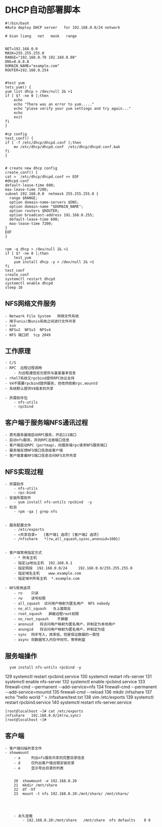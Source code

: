 # DHCP自动部署脚本

	#!/bin/bash
	#Auto deploy DHCP server   for 192.168.0.0/24 network
	
	# bian liang   net   mask   range
	
	
	NET=192.168.0.0
	MASK=255.255.255.0
	RANGE="192.168.0.70 192.168.0.80"
	DNS=8.8.8.8
	DOMAIN_NAME="example.com"
	ROUTER=192.168.0.254
	
	
	#test yum
	tets_yum() {
	yum list dhcp > /dev/null 2& >1
	if [ $? -ne 0 ];then
		echo
		echo "There was an error to yum....."
		echo "plese verify your yum settings and try again..."
		echo
		exit
	fi
	}	
	
	#cp config 
	test_conf() {
	if [ -f /etc/dhcp/dhcpd.conf ];then
		mv /etc/dhcp/dhcpd.conf  /etc/dhcp/dhcpd.conf.bak
	fi
	}
	
	
	# create new dhcp config
	create_conf() {
	cat >  /etc/dhcp/dhcpd.conf << EOF
	#dhcpd.conf
	default-lease-time 600;
	max-lease-time 7200;
	subnet 192.168.0.0  netmask 255.255.255.0 {
	  range $RANGE;
	  option domain-name-servers $DNS;
	  option domain-name "$DOMAIN_NAME";
	  option routers $ROUTER;
	  option broadcast-address 192.168.0.255;
	  default-lease-time 600;
	  max-lease-time 7200;
	}
	EOF
	}

	
	rpm -q dhcp > /dev/null 2& >1
	if [ $? -ne 0 ];then
	    test_yum
	    yum install dhcp -y > /dev/null 2& >1
	fi
	test_conf
	create_conf
	systemctl restart dhcpd
	systemctl enable dhcpd
	sleep 10




## NFS网络文件服务
	- Network File System   网络文件系统
	- 用于unix/类unix系统之间进行文件共享
	- sun
	- NFSv2  NFSv3  NFSv4
	- NFS 端口好  tcp 2049


## 工作原理
	- C/S
	- RPC  远程过程调用
		- 为远程通信双方提供与喜爱基本信息
	- rhel7系统又rpcbind提供RPC协议支持
	- V4不需要rpcbind提供服务，但依然依赖rpc.mountd
	- 系统默认提供V4版本的共享

	- 所需软件包
		- nfs-utils
		- rpcbind


## 客户端于服务端NFS通讯过程
	- 首先服务器端启动RPC服务，开启111端口
	- 启动nfs服务，并向RPC注册端口信息
	- 客户端启动RPC（portmap），向服务端rpc请求NFS服务端口
	- 服务端反馈NFS端口信息给客户端
	- 客户端拿着NFS端口信息访问NFS文件共享




## NFS实现过程
	- 所需软件
		- nfs-utils
		- rpc-bind
	- 安装所需软件
		- yum install nfs-untils rpcbind  -y
	- 检测
		- rpm -qa | grep nfs


	- 服务配置文件
		- /etc/exports
		- <共享目录>   [客户端1 选项] [客户端2 选项]
		- /nfsshare   *(rw,all_squash,sysnc,anonuid=1001)


	- 客户端常用指定方式
		- * 所有主机
		- 指定ip地址主机	192.168.0.1
		- 指定网段	192.168.0.0/24     192.168.0.0/255.255.255.0
		- 指定域名主机	www.example.com
		- 指定域中所有主机	*.example.com

	- NFS常用选项
		- ro	只读
		- rw	读写权限
		- all_squash  访问用户映射为匿名用户  NFS nobody
		- no_all_squash   与上面取反
		- root_squash	屏蔽远程root权限
		- no_root_squash	不屏蔽
		- anonuid	将访问用户映射为匿名用户，并制定为本地用户	
		- anungid	将访问用户映射为匿名用户，并制定为组
		- sync	同步写入，效率低，但是保证数据的一致性
		- async	将数据写入内存中则可，等带刷盘



## 服务端操作
	  yum install nfs-untils rpcbind -y
  129  systemctl restart rpcbind.service 
  130  systemctl restart nfs-server
  131  systemctl enable nfs-server
  132  systemctl enable rpcbind.service 
  133  firewall-cmd --permanent --add-service=nfs 
  134  firewall-cmd --permanent --add-service=mountd 
  135  firewall-cmd --reload 
  136  mkdir /nfsshare
  137  echo "hello world " > /nfsshare/test.txt
  138  vim /etc/exports
  139  systemctl restart rpcbind.service 
  140  systemctl restart nfs-server.service

	[root@localhost ~]# cat /etc/exports
	/nfsshare	192.168.0.0/24(rw,sync)
	[root@localhost ~]# 




## 客户端
	- 客户端扫描共享文件
	- showmount
		- a		列出nfs服务共享的完整目录信息
		- d		仅列出客户端远程安装目录
		- e		显示导出目录的列表
	

	   	20  showmount -e 192.168.0.20
  	 	21  mkdir /mnt/share
   		22  df -hT
   		23  mount -t nfs 192.168.0.20:/mnt/share/ /mnt/share/




		- 永久挂载
			- 192.168.0.20:/mnt/share	/mnt/share	nfs	defaults	0 0

